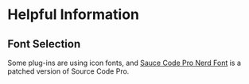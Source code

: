 # Helpful Information

## Font Selection

Some plug-ins are using icon fonts, and [Sauce Code Pro Nerd Font](https://github.com/ryanoasis/nerd-fonts/tree/master/patched-fonts/SourceCodePro) is a patched version of Source Code Pro.


